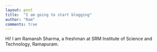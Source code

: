 ```yaml
---
layout: post
title:  "I am going to start blogging"
author: "Ram"
comments: true
---
```


Hi! I am Ramansh Sharma, a freshman at SRM Institute of Science and Technology, Ramapuram.
